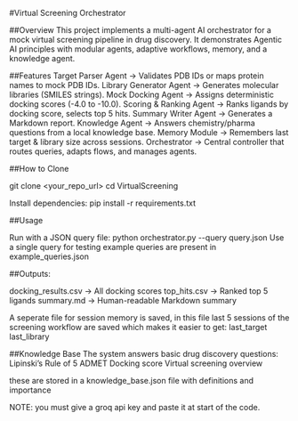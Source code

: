 #Virtual Screening Orchestrator

##Overview
This project implements a multi-agent AI orchestrator for a mock virtual screening pipeline in drug discovery.
It demonstrates Agentic AI principles with modular agents, adaptive workflows, memory, and a knowledge agent.

##Features
Target Parser Agent → Validates PDB IDs or maps protein names to mock PDB IDs.
Library Generator Agent → Generates molecular libraries (SMILES strings).
Mock Docking Agent → Assigns deterministic docking scores (-4.0 to -10.0).
Scoring & Ranking Agent → Ranks ligands by docking score, selects top 5 hits.
Summary Writer Agent → Generates a Markdown report.
Knowledge Agent → Answers chemistry/pharma questions from a local knowledge base.
Memory Module → Remembers last target & library size across sessions.
Orchestrator → Central controller that routes queries, adapts flows, and manages agents.

##How to Clone

git clone <your_repo_url>
cd VirtualScreening

Install dependencies:
pip install -r requirements.txt

##Usage

Run with a JSON query file:
    python orchestrator.py --query query.json
Use a single query for testing
example queries are present in example_queries.json

##Outputs:

docking_results.csv → All docking scores
top_hits.csv → Ranked top 5 ligands
summary.md → Human-readable Markdown summary

A seperate file for session memory is saved,
in this file last 5 sessions of the screening workflow are saved which makes it easier to get:
last_target
last_library

##Knowledge Base
The system answers basic drug discovery questions:
Lipinski’s Rule of 5
ADMET
Docking score
Virtual screening overview

these are stored in a knowledge_base.json file with definitions and importance

NOTE: you must give a groq api key and paste it at start of the code.











